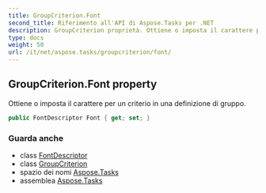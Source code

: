 ```yaml
---
title: GroupCriterion.Font
second_title: Riferimento all'API di Aspose.Tasks per .NET
description: GroupCriterion proprietà. Ottiene o imposta il carattere per un criterio in una definizione di gruppo.
type: docs
weight: 50
url: /it/net/aspose.tasks/groupcriterion/font/
---
```

## GroupCriterion.Font property

Ottiene o imposta il carattere per un criterio in una definizione di gruppo.

```csharp
public FontDescriptor Font { get; set; }
```

### Guarda anche

* class [FontDescriptor](../../../aspose.tasks.visualization/fontdescriptor/)
* class [GroupCriterion](../)
* spazio dei nomi [Aspose.Tasks](../../groupcriterion/)
* assemblea [Aspose.Tasks](../../../)



